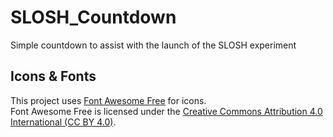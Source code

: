 # SLOSH_Countdown
Simple countdown to assist with the launch of the SLOSH experiment

## Icons & Fonts
This project uses [Font Awesome Free](https://fontawesome.com) for icons.  
Font Awesome Free is licensed under the [Creative Commons Attribution 4.0 International (CC BY 4.0)](https://creativecommons.org/licenses/by/4.0/).
